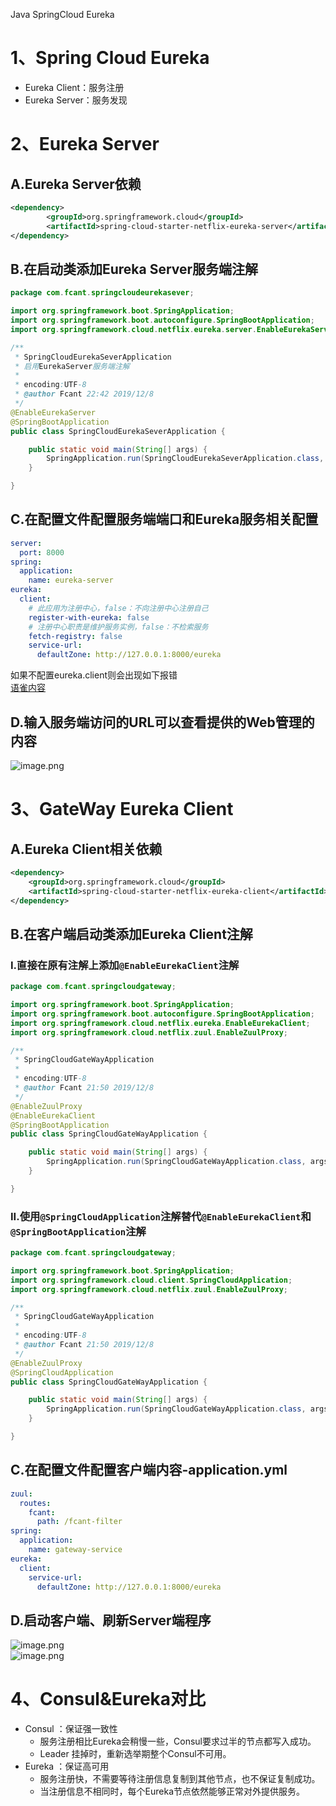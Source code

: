 Java SpringCloud Eureka
<a name="Kl3u1"></a>
# 1、Spring Cloud Eureka

- Eureka Client：服务注册
- Eureka Server：服务发现
<a name="OxAVE"></a>
# 2、Eureka Server
<a name="qY5c3"></a>
## A.Eureka Server依赖
```xml
<dependency>
		<groupId>org.springframework.cloud</groupId>
		<artifactId>spring-cloud-starter-netflix-eureka-server</artifactId>
</dependency>
```
<a name="x3qsP"></a>
## B.在启动类添加Eureka Server服务端注解
```java
package com.fcant.springcloudeurekasever;

import org.springframework.boot.SpringApplication;
import org.springframework.boot.autoconfigure.SpringBootApplication;
import org.springframework.cloud.netflix.eureka.server.EnableEurekaServer;

/**
 * SpringCloudEurekaSeverApplication 
 * 启用EurekaServer服务端注解
 *
 * encoding:UTF-8
 * @author Fcant 22:42 2019/12/8
 */
@EnableEurekaServer
@SpringBootApplication
public class SpringCloudEurekaSeverApplication {

	public static void main(String[] args) {
		SpringApplication.run(SpringCloudEurekaSeverApplication.class, args);
	}

}
```
<a name="86GSs"></a>
## C.在配置文件配置服务端端口和Eureka服务相关配置
```yaml
server:
  port: 8000
spring:
  application:
    name: eureka-server
eureka:
  client:
    # 此应用为注册中心，false：不向注册中心注册自己
    register-with-eureka: false
    # 注册中心职责是维护服务实例，false：不检索服务
    fetch-registry: false
    service-url:
      defaultZone: http://127.0.0.1:8000/eureka
```
如果不配置eureka.client则会出现如下报错<br />[语雀内容](https://www.yuque.com/fcant/java/knntqt?view=doc_embed)
<a name="pdjOg"></a>
## D.输入服务端访问的URL可以查看提供的Web管理的内容
![image.png](https://cdn.nlark.com/yuque/0/2019/png/396745/1575817634852-26797219-1260-4ad8-af30-0234de03e810.png#align=left&display=inline&height=727&originHeight=727&originWidth=1366&size=98922&status=done&style=none&width=1366)
<a name="VsETx"></a>
# 3、GateWay Eureka Client
<a name="ArJzA"></a>
## A.Eureka Client相关依赖
```xml
<dependency>
    <groupId>org.springframework.cloud</groupId>
    <artifactId>spring-cloud-starter-netflix-eureka-client</artifactId>
</dependency>
```
<a name="srw7I"></a>
## B.在客户端启动类添加Eureka Client注解
<a name="cIgks"></a>
### I.直接在原有注解上添加`@EnableEurekaClient`注解
```java
package com.fcant.springcloudgateway;

import org.springframework.boot.SpringApplication;
import org.springframework.boot.autoconfigure.SpringBootApplication;
import org.springframework.cloud.netflix.eureka.EnableEurekaClient;
import org.springframework.cloud.netflix.zuul.EnableZuulProxy;

/**
 * SpringCloudGateWayApplication
 *
 * encoding:UTF-8
 * @author Fcant 21:50 2019/12/8
 */
@EnableZuulProxy
@EnableEurekaClient
@SpringBootApplication
public class SpringCloudGateWayApplication {

	public static void main(String[] args) {
		SpringApplication.run(SpringCloudGateWayApplication.class, args);
	}

}

```
<a name="H9iry"></a>
### II.使用`@SpringCloudApplication`注解替代`@EnableEurekaClient`和`@SpringBootApplication`注解
```java
package com.fcant.springcloudgateway;

import org.springframework.boot.SpringApplication;
import org.springframework.cloud.client.SpringCloudApplication;
import org.springframework.cloud.netflix.zuul.EnableZuulProxy;

/**
 * SpringCloudGateWayApplication
 *
 * encoding:UTF-8
 * @author Fcant 21:50 2019/12/8
 */
@EnableZuulProxy
@SpringCloudApplication
public class SpringCloudGateWayApplication {

	public static void main(String[] args) {
		SpringApplication.run(SpringCloudGateWayApplication.class, args);
	}

}
```
<a name="YPaBI"></a>
## C.在配置文件配置客户端内容-application.yml
```yaml
zuul:
  routes:
    fcant:
      path: /fcant-filter
spring:
  application:
    name: gateway-service
eureka:
  client:
    service-url:
      defaultZone: http://127.0.0.1:8000/eureka
```
<a name="cUn5F"></a>
## D.启动客户端、刷新Server端程序
![image.png](https://cdn.nlark.com/yuque/0/2019/png/396745/1575819454593-88213b27-5f75-45ed-a383-01518e5d87d6.png#align=left&display=inline&height=728&originHeight=728&originWidth=1366&size=185525&status=done&style=none&width=1366)<br />![image.png](https://cdn.nlark.com/yuque/0/2019/png/396745/1575819392585-7212990c-b165-439e-9c3f-9028858110fa.png#align=left&display=inline&height=728&originHeight=728&originWidth=1366&size=126609&status=done&style=none&width=1366)
<a name="USsXF"></a>
# 4、Consul&Eureka对比

- Consul ：保证强一致性 
   - 服务注册相比Eureka会稍慢一些，Consul要求过半的节点都写入成功。
   -  Leader 挂掉时，重新选举期整个Consul不可用。
- Eureka ：保证高可用 
   - 服务注册快，不需要等待注册信息复制到其他节点，也不保证复制成功。
   - 当注册信息不相同时，每个Eureka节点依然能够正常对外提供服务。
